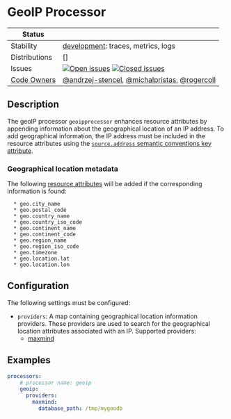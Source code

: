 # GeoIP Processor

<!-- status autogenerated section -->
| Status        |           |
| ------------- |-----------|
| Stability     | [development]: traces, metrics, logs   |
| Distributions | [] |
| Issues        | [![Open issues](https://img.shields.io/github/issues-search/open-telemetry/opentelemetry-collector-contrib?query=is%3Aissue%20is%3Aopen%20label%3Aprocessor%2Fgeoip%20&label=open&color=orange&logo=opentelemetry)](https://github.com/open-telemetry/opentelemetry-collector-contrib/issues?q=is%3Aopen+is%3Aissue+label%3Aprocessor%2Fgeoip) [![Closed issues](https://img.shields.io/github/issues-search/open-telemetry/opentelemetry-collector-contrib?query=is%3Aissue%20is%3Aclosed%20label%3Aprocessor%2Fgeoip%20&label=closed&color=blue&logo=opentelemetry)](https://github.com/open-telemetry/opentelemetry-collector-contrib/issues?q=is%3Aclosed+is%3Aissue+label%3Aprocessor%2Fgeoip) |
| [Code Owners](https://github.com/open-telemetry/opentelemetry-collector-contrib/blob/main/CONTRIBUTING.md#becoming-a-code-owner)    | [@andrzej-stencel](https://www.github.com/andrzej-stencel), [@michalpristas](https://www.github.com/michalpristas), [@rogercoll](https://www.github.com/rogercoll) |

[development]: https://github.com/open-telemetry/opentelemetry-collector#development
<!-- end autogenerated section -->

## Description

The geoIP processor `geoipprocessor` enhances resource attributes by appending information about the geographical location of an IP address. To add geographical information, the IP address must be included in the resource attributes using the [`source.address` semantic conventions key attribute](https://github.com/open-telemetry/semantic-conventions/blob/v1.26.0/docs/general/attributes.md#source).

### Geographical location metadata

The following [resource attributes](./internal/convention/attributes.go) will be added if the corresponding information is found:

```
  * geo.city_name
  * geo.postal_code
  * geo.country_name
  * geo.country_iso_code
  * geo.continent_name
  * geo.continent_code
  * geo.region_name
  * geo.region_iso_code
  * geo.timezone
  * geo.location.lat
  * geo.location.lon
```

## Configuration

The following settings must be configured:

- `providers`: A map containing geographical location information providers. These providers are used to search for the geographical location attributes associated with an IP. Supported providers:
  - [maxmind](./internal/provider/maxmindprovider/README.md)

## Examples

```yaml
processors:
    # processor name: geoip
    geoip:
      providers:
        maxmind:
          database_path: /tmp/mygeodb
```
